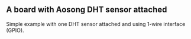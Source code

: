 ## A board with Aosong DHT sensor attached

Simple example with one DHT sensor attached and using 1-wire interface (GPIO).
